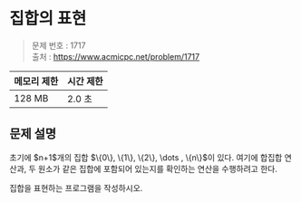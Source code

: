 # 집합의 표현

> 문제 번호 : 1717  
> 출처 : https://www.acmicpc.net/problem/1717

| 메모리 제한 | 시간 제한 |
|--------|-------|
| 128 MB | 2.0 초 |

## 문제 설명

<p>초기에 $n+1$개의 집합 $\{0\}, \{1\}, \{2\}, \dots , \{n\}$이 있다. 여기에 합집합 연산과, 두 원소가 같은 집합에 포함되어 있는지를 확인하는 연산을 수행하려고 한다.</p>
<p>집합을 표현하는 프로그램을 작성하시오.</p>

